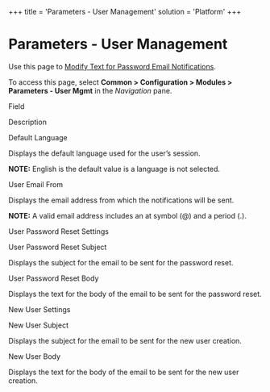 +++
title = 'Parameters - User Management'
solution = 'Platform'
+++

# Parameters - User Management

<div class="use">

Use this page to [Modify Text for Password Email
Notifications](../Use_Cases/Modify_Text_for_Password_Email_Notifications.htm).

</div>

To access this page, select **Common \> Configuration \> Modules \>
Parameters - User Mgmt** in the *Navigation* pane.

Field

Description

Default Language

Displays the default language used for the user’s session.

**NOTE:** English is the default value is a language is not selected.

User Email From

Displays the email address from which the notifications will be sent.

**NOTE:** A valid email address includes an at symbol (@) and a period
(.).

User Password Reset Settings

User Password Reset Subject

Displays the subject for the email to be sent for the password reset.

User Password Reset Body

Displays the text for the body of the email to be sent for the password
reset.

New User Settings

New User Subject

Displays the subject for the email to be sent for the new user creation.

New User Body

Displays the text for the body of the email to be sent for the new user
creation.
